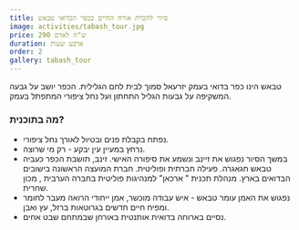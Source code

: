 ```yaml
---
title: סיור להכרת אורח החיים בכפר הבדואי טבאש
image: activities/tabash_tour.jpg
price: 290 ש"ח לאדם
duration: ארבע שעות
order: 2
gallery: tabash_tour
---
```

טבאש הינו כפר בדואי בעמק יזרעאל סמוך לבית לחם הגלילית. הכפר יושב על גבעה המשקיפה על גבעות הגליל התחתון ועל נחל ציפורי המתפתל בעמק.

### מה בתוכנית?

- נפתח בקבלת פנים ובטיול לאורך נחל ציפורי.
- נרחץ במעיין עין יבקע - רק מי שרוצה.
- במשך הסיור נפגוש את זיינב ונשמע את סיפורה האישי. זינב, תושבת הכפר כעביה טבאש חגאגרה. פעילה חברתית ופוליטית. חברת המועצה הראשונה בישובים הבדואים בארץ. מנהלת תכנית " ארכאן" למנהיגות פוליטית בחברה הערבית , מכון שחרית.
- נפגוש את האמן עומר טבאש - איש עבודה מוכשר, אמן ייחודי הרואה מעבר לחומר ומפיח חיים חדשים בגרוטאות ברזל, עץ ואבן.
- נסיים בארוחה בדואית אותנטית באורחן שבמתחם שבט אחים.
